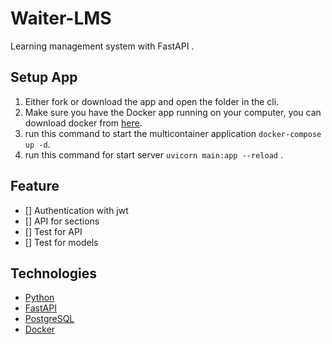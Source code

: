 # Waiter-LMS
Learning management system with FastAPI .

## Setup App
1. Either fork or download the app and open the folder in the cli.
2. Make sure you have the Docker app running on your computer, you can download docker from [here](https://www.docker.com/products/docker-desktop).
3. run this command to start the multicontainer application `docker-compose up -d`.
4. run this command for start server `uvicorn main:app --reload` .

## Feature
  - [] Authentication with jwt
  - [] API for sections
  - [] Test for API
  - [] Test for models
## Technologies
  - [Python](https://www.python.org/)
  - [FastAPI](https://fastapi.tiangolo.com/)
  - [PostgreSQL](https://www.postgresql.org/)
  - [Docker](https://www.docker.com/)
